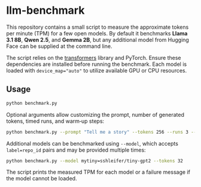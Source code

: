 # llm-benchmark

This repository contains a small script to measure the approximate tokens per minute
(TPM) for a few open models. By default it benchmarks **Llama 3.1 8B**,
**Qwen 2.5**, and **Gemma 2B**, but any additional model from Hugging Face
can be supplied at the command line.

The script relies on the
[transformers](https://github.com/huggingface/transformers) library and
PyTorch. Ensure these dependencies are installed before running the
benchmark. Each model is loaded with `device_map="auto"` to utilize
available GPU or CPU resources.

## Usage

```bash
python benchmark.py
```

Optional arguments allow customizing the prompt, number of generated tokens,
timed runs, and warm‑up steps:

```bash
python benchmark.py --prompt "Tell me a story" --tokens 256 --runs 3 --warmup 1
```

Additional models can be benchmarked using `--model`, which accepts
`label=repo_id` pairs and may be provided multiple times:

```bash
python benchmark.py --model mytiny=sshleifer/tiny-gpt2 --tokens 32
```

The script prints the measured TPM for each model or a failure message
if the model cannot be loaded.
